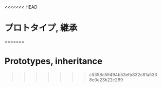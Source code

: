 <<<<<<< HEAD
# プロトタイプ, 継承
=======
# Prototypes, inheritance
>>>>>>> c5358c59494b53efb832c81a5338e0a23b22c269

